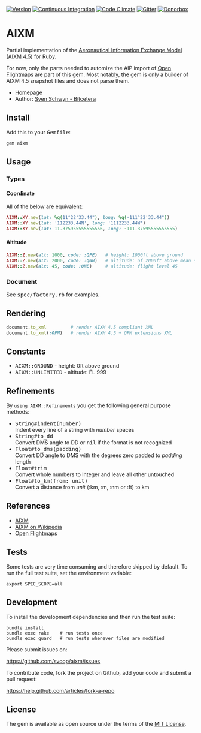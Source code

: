 [![Version](https://img.shields.io/gem/v/aixm.svg?style=flat)](https://rubygems.org/gems/aixm)
[![Continuous Integration](https://img.shields.io/travis/svoop/aixm/master.svg?style=flat)](https://travis-ci.org/svoop/aixm)
[![Code Climate](https://img.shields.io/codeclimate/github/svoop/aixm.svg?style=flat)](https://codeclimate.com/github/svoop/aixm)
[![Gitter](https://img.shields.io/gitter/room/svoop/aixm.svg?style=flat)](https://gitter.im/svoop/aixm)
[![Donorbox](https://img.shields.io/badge/donate-on_donorbox-yellow.svg)](https://donorbox.org/bitcetera)

# AIXM

Partial implementation of the [Aeronautical Information Exchange Model (AIXM 4.5)](http://aixm.aero)
for Ruby.

For now, only the parts needed to automize the AIP import of [Open Flightmaps](https://openflightmaps.org)
are part of this gem. Most notably, the gem is only a builder of AIXM 4.5
snapshot files and does not parse them.

* [Homepage](https://github.com/svoop/aixm)
* Author: [Sven Schwyn - Bitcetera](http://www.bitcetera.com)

## Install

Add this to your <tt>Gemfile</tt>:

```ruby
gem aixm
```

## Usage

### Types

#### Coordinate

All of the below are equivalent:

```ruby
AIXM::XY.new(lat: %q(11°22'33.44"), long: %q(-111°22'33.44"))
AIXM::XY.new(lat: '112233.44N', long: '1112233.44W')
AIXM::XY.new(lat: 11.375955555555556, long: -111.37595555555555)
```

#### Altitude

```ruby
AIXM::Z.new(alt: 1000, code: :QFE)   # height: 1000ft above ground
AIXM::Z.new(alt: 2000, code: :QNH)   # altitude: of 2000ft above mean sea level
AIXM::Z.new(alt: 45, code: :QNE)     # altitude: flight level 45
```

### Document

See <tt>spec/factory.rb</tt> for examples.

## Rendering

```ruby
document.to_xml         # render AIXM 4.5 compliant XML
document.to_xml(:OFM)   # render AIXM 4.5 + OFM extensions XML
```

## Constants

* <tt>AIXM::GROUND</tt> - height: 0ft above ground
* <tt>AIXM::UNLIMITED</tt> - altitude: FL 999

## Refinements

By `using AIXM::Refinements` you get the following general purpose methods:

* <tt>String#indent(number)</tt><br>Indent every line of a string with *number* spaces
* <tt>String#to_dd</tt><br>Convert DMS angle to DD or <tt>nil</tt> if the format is not recognized
* <tt>Float#to_dms(padding)</tt><br>Convert DD angle to DMS with the degrees zero padded to *padding* length
* <tt>Float#trim</tt><br>Convert whole numbers to Integer and leave all other untouched
* <tt>Float#to_km(from: unit)</tt><br>Convert a distance from *unit* (:km, :m, :nm or :ft) to km

## References

* [AIXM](http://aixm.aero)
* [AIXM on Wikipedia](https://en.wikipedia.org/wiki/AIXM)
* [Open Flightmaps](https://openflightmaps.org)

## Tests

Some tests are very time consuming and therefore skipped by default. To run the
full test suite, set the environment variable:

```
export SPEC_SCOPE=all
```

## Development

To install the development dependencies and then run the test suite:

```
bundle install
bundle exec rake    # run tests once
bundle exec guard   # run tests whenever files are modified
```

Please submit issues on:

https://github.com/svoop/aixm/issues

To contribute code, fork the project on Github, add your code and submit a
pull request:

https://help.github.com/articles/fork-a-repo

## License

The gem is available as open source under the terms of the [MIT License](http://opensource.org/licenses/MIT).
